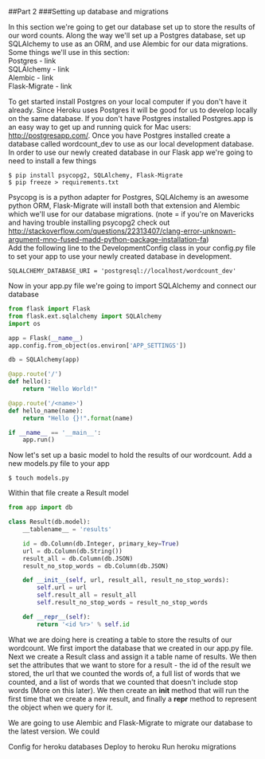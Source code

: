 ##Part 2
###Setting up database and migrations

In this section we're going to get our database set up to store the results of our word counts. Along the way we'll set up a Postgres database, set up SQLAlchemy to use as an ORM, and use Alembic for our data migrations.
<br>
Some things we'll use in this section:
<br>
Postgres - link <br>
SQLAlchemy - link <br>
Alembic - link <br>
Flask-Migrate - link <br>

To get started install Postgres on your local computer if you don't have it already. Since Heroku uses Postgres it will be good for us to develop locally on the same database. If you don't have Postgres installed Postgres.app is an easy way to get up and running quick for Mac users: http://postgresapp.com/. Once you have Postgres installed create a database called wordcount_dev to use as our local development database. In order to use our newly created database in our Flask app we're going to need to install a few things
```
$ pip install psycopg2, SQLAlchemy, Flask-Migrate
$ pip freeze > requirements.txt
```
Psycopg is is a python adapter for Postgres, SQLAlchemy is an awesome python ORM, Flask-Migrate will install both that extension and Alembic which we'll use for our database migrations. (note = if you're on Mavericks and having trouble installing psycopg2 check out http://stackoverflow.com/questions/22313407/clang-error-unknown-argument-mno-fused-madd-python-package-installation-fa)
<br>
Add the following line to the DevelopmentConfig class in your config.py file to set your app to use your newly created database in development.
```
SQLALCHEMY_DATABASE_URI = 'postgresql://localhost/wordcount_dev'
```
Now in your app.py file we're going to import SQLAlchemy and connect our database
```python
from flask import Flask
from flask.ext.sqlalchemy import SQLAlchemy
import os

app = Flask(__name__)
app.config.from_object(os.environ['APP_SETTINGS'])

db = SQLAlchemy(app)

@app.route('/')
def hello():
    return "Hello World!"

@app.route('/<name>')
def hello_name(name):
    return "Hello {}!".format(name)

if __name__ == '__main__':
    app.run()
```

Now let's set up a basic model to hold the results of our wordcount. Add a new models.py file to your app
```
$ touch models.py
```
Within that file create a Result model
```python
from app import db

class Result(db.model):
    __tablename__ = 'results'

    id = db.Column(db.Integer, primary_key=True)
    url = db.Column(db.String())
    result_all = db.Column(db.JSON)
    result_no_stop_words = db.Column(db.JSON)

    def __init__(self, url, result_all, result_no_stop_words):
        self.url = url
        self.result_all = result_all
        self.result_no_stop_words = result_no_stop_words

    def __repr__(self):
        return '<id %r>' % self.id
```
What we are doing here is creating a table to store the results of our wordcount. We first import the database that we created in our app.py file. Next we create a Result class and assign it a table name of results. We then set the attributes that we want to store for a result - the id of the result we stored, the url that we counted the words of, a full list of words that we counted, and a list of words that we counted that doesn't include stop words (More on this later). We then create an __init__ method that will run the first time that we create a new result, and finally a __repr__ method to represent the object when we query for it.

We are going to use Alembic and Flask-Migrate to migrate our database to the latest version. We could 

Config for heroku databases
Deploy to heroku
Run heroku migrations

